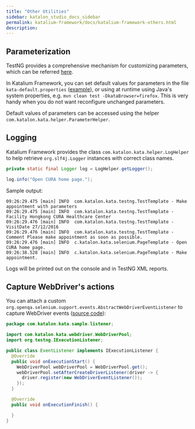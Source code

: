 ```yaml
---
title: "Other Utilities" 
sidebar: katalon_studio_docs_sidebar
permalink: katalium-framework/docs/katalium-framework-others.html 
description:
---
```


## Parameterization

TestNG provides a comprehensive mechanism for customizing parameters, which can be referred [here](https://testng.org/doc/documentation-main.html#parameters).

In Katalium Framework, you can set default values for parameters in the file `kata-default.properties` ([example](https://github.com/katalon-studio/katalium-sample/blob/master/src/test/resources/kata-default.properties)), or using at runtime using Java's system properties, e.g. `mvn clean test -DkataBrowser=firefox`. This is very handy when you do not want reconfigure unchanged parameters.

Default values of parameters can be accessed using the helper `com.katalon.kata.helper.ParameterHelper`.

## Logging

Katalium Framework provides the class `com.katalon.kata.helper.LogHelper` to help retrieve `org.slf4j.Logger` instances with correct class names.

```java
private static final Logger log = LogHelper.getLogger();
```

```java
log.info("Open CURA home page.");
```

Sample output:

```
09:26:29.475 [main] INFO  com.katalon.kata.testng.TestTemplate - Make appointment with parameters
09:26:29.475 [main] INFO  com.katalon.kata.testng.TestTemplate - Facility Hongkong CURA Healthcare Center
09:26:29.476 [main] INFO  com.katalon.kata.testng.TestTemplate - VisitDate 27/12/2016
09:26:29.476 [main] INFO  com.katalon.kata.testng.TestTemplate - Comment Please make appointment as soon as possible.
09:26:29.476 [main] INFO  c.katalon.kata.selenium.PageTemplate - Open CURA home page.
09:26:38.528 [main] INFO  c.katalon.kata.selenium.PageTemplate - Make appointment.
```

Logs will be printed out on the console and in TestNG XML reports.

## Capture WebDriver's actions

You can attach a custom `org.openqa.selenium.support.events.AbstractWebDriverEventListener` to capture WebDriver events ([source code](https://github.com/katalon-studio/katalium-sample/blob/master/src/test/java/com/katalon/kata/sample/listener/EventListener.java)):

```java
package com.katalon.kata.sample.listener;

import com.katalon.kata.webdriver.WebDriverPool;
import org.testng.IExecutionListener;

public class EventListener implements IExecutionListener {
  @Override
  public void onExecutionStart() {
    WebDriverPool webDriverPool = WebDriverPool.get();
    webDriverPool.setAfterCreateDriverListener(driver -> {
      driver.register(new WebDriverEventListener());
    });
  }

  @Override
  public void onExecutionFinish() {

  }
}
```